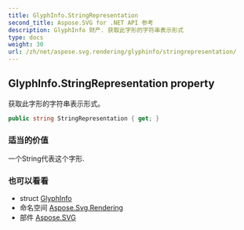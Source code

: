 ```yaml
---
title: GlyphInfo.StringRepresentation
second_title: Aspose.SVG for .NET API 参考
description: GlyphInfo 财产. 获取此字形的字符串表示形式
type: docs
weight: 30
url: /zh/net/aspose.svg.rendering/glyphinfo/stringrepresentation/
---
```

## GlyphInfo.StringRepresentation property

获取此字形的字符串表示形式。

```csharp
public string StringRepresentation { get; }
```

### 适当的价值

一个String代表这个字形.

### 也可以看看

* struct [GlyphInfo](../)
* 命名空间 [Aspose.Svg.Rendering](../../glyphinfo/)
* 部件 [Aspose.SVG](../../../)


